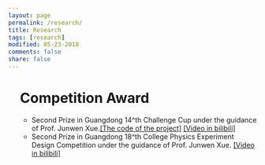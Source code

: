 ```yaml
---
layout: page
permalink: /research/
title: Research
tags: [research]
modified: 05-23-2018
comments: false
share: false
---
```



<ol>
  
   <h1>Competition Award</h1>
   <p>
   <ul>
	<li>Second Prize in Guangdong 14^th Challenge Cup under the guidance of Prof. Junwen Xue.<a href="https://github.com/libertyhhn/LaserQualityMeasurementSoftware" style="text-decoration:underline;">[The code of the project]</a>
		<a href="https://www.bilibili.com/video/av55328647" style="text-decoration:underline;">[Video in bilibili]</a><br></li>
	<li>Second Prize in Guangdong 18^th College Physics Experiment Design Competition under the guidance of Prof. Junwen Xue.
	    <a href="https://www.bilibili.com/video/av55328155" style="text-decoration:underline;">[Video in bilibili]</a></li>
   </ul>
   </p> 


